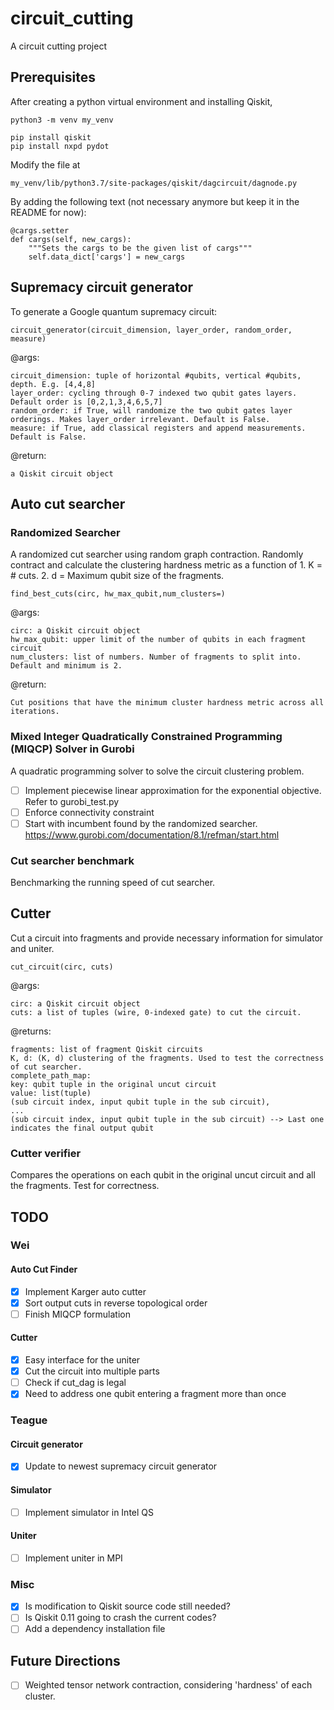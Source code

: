 # circuit_cutting
A circuit cutting project

## Prerequisites

After creating a python virtual environment and installing Qiskit,

```
python3 -m venv my_venv

pip install qiskit
pip install nxpd pydot
```

Modify the file at

```
my_venv/lib/python3.7/site-packages/qiskit/dagcircuit/dagnode.py
```

By adding the following text (not necessary anymore but keep it in the README for now):

```
@cargs.setter
def cargs(self, new_cargs):
    """Sets the cargs to be the given list of cargs"""
    self.data_dict['cargs'] = new_cargs
```
## Supremacy circuit generator
To generate a Google quantum supremacy circuit:
```
circuit_generator(circuit_dimension, layer_order, random_order, measure)
```
@args:
```
circuit_dimension: tuple of horizontal #qubits, vertical #qubits, depth. E.g. [4,4,8]
layer_order: cycling through 0-7 indexed two qubit gates layers. Default order is [0,2,1,3,4,6,5,7]
random_order: if True, will randomize the two qubit gates layer orderings. Makes layer_order irrelevant. Default is False.
measure: if True, add classical registers and append measurements. Default is False.
```
@return:
```
a Qiskit circuit object
```
## Auto cut searcher
### Randomized Searcher
A randomized cut searcher using random graph contraction. Randomly contract and calculate the clustering hardness metric as a function of 1. K = # cuts. 2. d = Maximum qubit size of the fragments.
```
find_best_cuts(circ, hw_max_qubit,num_clusters=)
```
@args:
```
circ: a Qiskit circuit object
hw_max_qubit: upper limit of the number of qubits in each fragment circuit
num_clusters: list of numbers. Number of fragments to split into. Default and minimum is 2.
```
@return:
```
Cut positions that have the minimum cluster hardness metric across all iterations.
```
### Mixed Integer Quadratically Constrained Programming (MIQCP) Solver in Gurobi
A quadratic programming solver to solve the circuit clustering problem.
- [ ] Implement piecewise linear approximation for the exponential objective. Refer to gurobi_test.py
- [ ] Enforce connectivity constraint
- [ ] Start with incumbent found by the randomized searcher. https://www.gurobi.com/documentation/8.1/refman/start.html
### Cut searcher benchmark
Benchmarking the running speed of cut searcher.
## Cutter
Cut a circuit into fragments and provide necessary information for simulator and uniter.
```
cut_circuit(circ, cuts)
```
@args:
```
circ: a Qiskit circuit object
cuts: a list of tuples (wire, 0-indexed gate) to cut the circuit.
```
@returns:
```
fragments: list of fragment Qiskit circuits
K, d: (K, d) clustering of the fragments. Used to test the correctness of cut searcher.
complete_path_map:
key: qubit tuple in the original uncut circuit
value: list(tuple)
(sub circuit index, input qubit tuple in the sub circuit), 
...
(sub circuit index, input qubit tuple in the sub circuit) --> Last one indicates the final output qubit
```
### Cutter verifier
Compares the operations on each qubit in the original uncut circuit and all the fragments. Test for correctness.

## TODO
### Wei
#### Auto Cut Finder

- [x] Implement Karger auto cutter
- [x] Sort output cuts in reverse topological order
- [ ] Finish MIQCP formulation

#### Cutter

 - [x] Easy interface for the uniter
 - [x] Cut the circuit into multiple parts
 - [ ] Check if cut_dag is legal
 - [x] Need to address one qubit entering a fragment more than once

### Teague
#### Circuit generator
 - [x] Update to newest supremacy circuit generator

#### Simulator
 - [ ] Implement simulator in Intel QS

#### Uniter
 - [ ] Implement uniter in MPI

### Misc
 - [x] Is modification to Qiskit source code still needed?
 - [ ] Is Qiskit 0.11 going to crash the current codes?
 - [ ] Add a dependency installation file

## Future Directions
 - [ ] Weighted tensor network contraction, considering 'hardness' of each cluster.